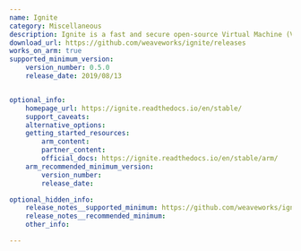```yaml
---
name: Ignite
category: Miscellaneous
description: Ignite is a fast and secure open-source Virtual Machine (VM) manager with a container UX and built-in GitOps management.
download_url: https://github.com/weaveworks/ignite/releases
works_on_arm: true
supported_minimum_version:
    version_number: 0.5.0
    release_date: 2019/08/13


optional_info:
    homepage_url: https://ignite.readthedocs.io/en/stable/
    support_caveats:
    alternative_options:
    getting_started_resources:
        arm_content:
        partner_content:
        official_docs: https://ignite.readthedocs.io/en/stable/arm/
    arm_recommended_minimum_version:
        version_number:
        release_date:

optional_hidden_info:
    release_notes__supported_minimum: https://github.com/weaveworks/ignite/releases/tag/v0.5.0
    release_notes__recommended_minimum:
    other_info:

---
```

